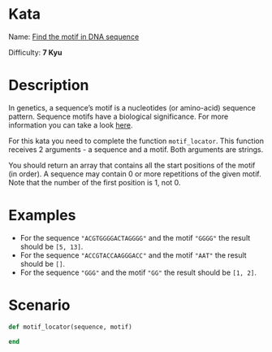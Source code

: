 # Kata
Name: [Find the motif in DNA sequence](https://www.codewars.com/kata/find-the-motif-in-dna-sequence)

Difficulty: **7 Kyu**

# Description
In genetics, a sequence’s motif is a nucleotides (or amino-acid) sequence pattern. Sequence motifs have a biological significance. For more information you can take a look [here](https://en.wikipedia.org/wiki/Sequence_motif).

For this kata you need to complete the function `motif_locator`. This function receives 2 arguments - a sequence and a motif. Both arguments are strings.

You should return an array that contains all the start positions of the motif (in order). A sequence may contain 0 or more repetitions of the given motif. Note that the number of the first position is 1, not 0.

# Examples
* For the sequence `"ACGTGGGGACTAGGGG"` and the motif `"GGGG"` the result should be `[5, 13]`.
* For the sequence `"ACCGTACCAAGGGACC"` and the motif `"AAT"` the result should be `[]`.
* For the sequence `"GGG"` and the motif `"GG"` the result should be `[1, 2]`.

# Scenario
```ruby
def motif_locator(sequence, motif)

end
```